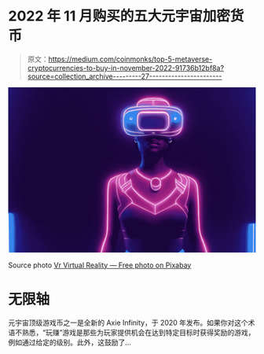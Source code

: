 # 2022 年 11 月购买的五大元宇宙加密货币

> 原文：<https://medium.com/coinmonks/top-5-metaverse-cryptocurrencies-to-buy-in-november-2022-91736b12bf8a?source=collection_archive---------27----------------------->

![](img/ec1e5d43240d4803d24dca61c844d4b2.png)

Source photo [Vr Virtual Reality — Free photo on Pixabay](https://pixabay.com/photos/vr-virtual-reality-virtual-reality-7499157/)

# 无限轴

元宇宙顶级游戏币之一是全新的 Axie Infinity，于 2020 年发布。如果你对这个术语不熟悉，“玩赚”游戏是那些为玩家提供机会在达到特定目标时获得奖励的游戏，例如通过给定的级别。此外，这鼓励了…